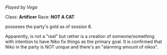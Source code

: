 *Played by Vega*

Class: **Artificer**
Race: **NOT A CAT**

posseses the party's gold as of session 8. 

Apparently, is not a "real" but rather is a creation of someone/something with intention to have Niko fix things as the primary goal. 
It is confirmed that Niko in the party is NOT unique and there's an "alarming amount of nikos". 

